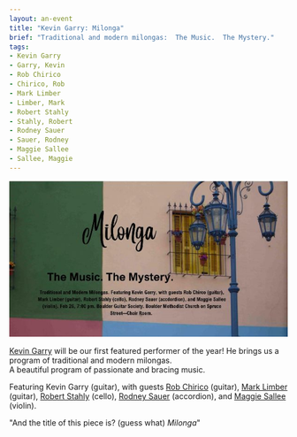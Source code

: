 ```yaml
---
layout: an-event
title: "Kevin Garry: Milonga"
brief: "Traditional and modern milongas:  The Music.  The Mystery."
tags:
- Kevin Garry
- Garry, Kevin
- Rob Chirico
- Chirico, Rob
- Mark Limber
- Limber, Mark
- Robert Stahly
- Stahly, Robert
- Rodney Sauer
- Sauer, Rodney
- Maggie Sallee
- Sallee, Maggie
---
```

![Milonga](/pics/20240226-KevinGarryMilonga.jpg)

[Kevin Garry](https://kevingarry.com/) will be our first featured performer of the year!  He brings us a program of traditional and modern milongas.  
A beautiful program of passionate and bracing music. 

Featuring Kevin Garry (guitar), with guests <ins>Rob Chirico</ins> (guitar), <ins>Mark Limber</ins> (guitar), <ins>Robert Stahly</ins> (cello), <ins>Rodney Sauer</ins> (accordion), and <ins>Maggie Sallee</ins> (violin).

"And the title of this piece is? (guess what) *Milonga*"
